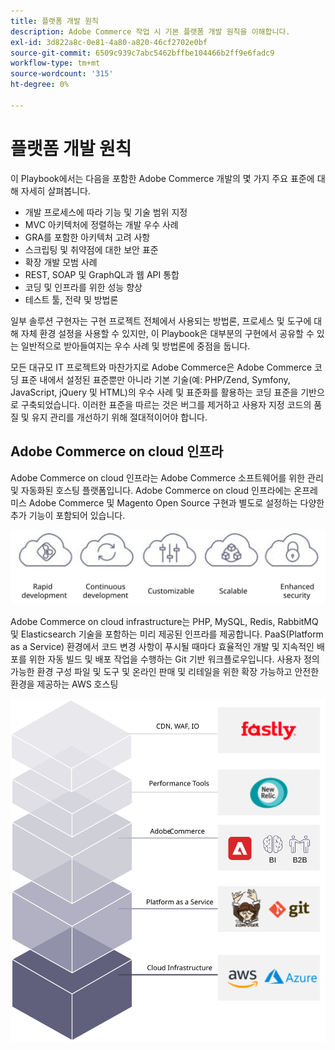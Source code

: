 ```yaml
---
title: 플랫폼 개발 원칙
description: Adobe Commerce 작업 시 기본 플랫폼 개발 원칙을 이해합니다.
exl-id: 3d822a8c-0e81-4a80-a820-46cf2702e0bf
source-git-commit: 6509c939c7abc5462bffbe104466b2ff9e6fadc9
workflow-type: tm+mt
source-wordcount: '315'
ht-degree: 0%

---
```


# 플랫폼 개발 원칙

이 Playbook에서는 다음을 포함한 Adobe Commerce 개발의 몇 가지 주요 표준에 대해 자세히 살펴봅니다.

- 개발 프로세스에 따라 기능 및 기술 범위 지정
- MVC 아키텍처에 정렬하는 개발 우수 사례
- GRA를 포함한 아키텍처 고려 사항
- 스크립팅 및 취약점에 대한 보안 표준
- 확장 개발 모범 사례
- REST, SOAP 및 GraphQL과 웹 API 통합
- 코딩 및 인프라를 위한 성능 향상
- 테스트 툴, 전략 및 방법론

일부 솔루션 구현자는 구현 프로젝트 전체에서 사용되는 방법론, 프로세스 및 도구에 대해 자체 환경 설정을 사용할 수 있지만, 이 Playbook은 대부분의 구현에서 공유할 수 있는 일반적으로 받아들여지는 우수 사례 및 방법론에 중점을 둡니다.

모든 대규모 IT 프로젝트와 마찬가지로 Adobe Commerce은 Adobe Commerce 코딩 표준 내에서 설정된 표준뿐만 아니라 기본 기술(예: PHP/Zend, Symfony, JavaScript, jQuery 및 HTML)의 우수 사례 및 표준화를 활용하는 코딩 표준을 기반으로 구축되었습니다. 이러한 표준을 따르는 것은 버그를 제거하고 사용자 지정 코드의 품질 및 유지 관리를 개선하기 위해 절대적이어야 합니다.

## Adobe Commerce on cloud 인프라

Adobe Commerce on cloud 인프라는 Adobe Commerce 소프트웨어를 위한 관리 및 자동화된 호스팅 플랫폼입니다. Adobe Commerce on cloud 인프라에는 온프레미스 Adobe Commerce 및 Magento Open Source 구현과 별도로 설정하는 다양한 추가 기능이 포함되어 있습니다.

![Adobe Commerce 구성 요소 인포그래픽](../../assets/playbooks/commerce-cloud.svg)

Adobe Commerce on cloud infrastructure는 PHP, MySQL, Redis, RabbitMQ 및 Elasticsearch 기술을 포함하는 미리 제공된 인프라를 제공합니다. PaaS(Platform as a Service) 환경에서 코드 변경 사항이 푸시될 때마다 효율적인 개발 및 지속적인 배포를 위한 자동 빌드 및 배포 작업을 수행하는 Git 기반 워크플로우입니다. 사용자 정의 가능한 환경 구성 파일 및 도구 및 온라인 판매 및 리테일을 위한 확장 가능하고 안전한 환경을 제공하는 AWS 호스팅

![Adobe Commerce 구성 요소 인포그래픽](../../assets/playbooks/cloud-tech-stack.svg)
